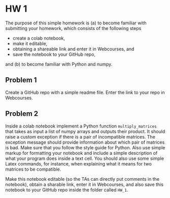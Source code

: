 # HW 1

The purpose of this simple homework is (a) to become familiar with submitting your homework, which consists of the following steps

- create a colab notebook, 
- make it editable,
- obtaining a shareable link and enter it in Webcourses, and
- save the notebook to your GitHub repo,

and (b) to become familiar with Python and numpy.

## Problem 1

Create a GitHub repo with a simple readme file. Enter the link to your repo in Webcourses.

## Problem 2

Inside a colab notebook implement a Python function ```multiply_matrices``` that takes as input a list of numpy arrays and outputs their product.  It should raise a custom exception if there is a pair of incompatible matrices.  The exception message should provide information about which pair of matrices is bad. Make sure that you follow the style guide for Python. Also use simple markup for formatting your notebook and include a simple description of what your program does inside a text cell.  You should also use some simple Latex commands, for instance, when explaining what it means for two matrices to be compatible.

Make this notebook editable (so the TAs can directly put comments in the notebook), obtain a sharable link, enter it in Webcourses, and also save this notebook to your GitHub repo inside the folder called ```HW_1```.





